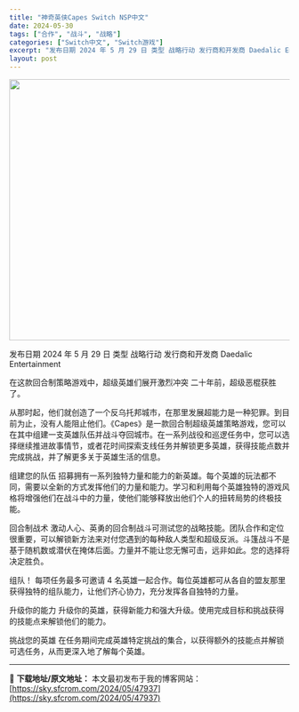```yaml
---
title: "神奇英侠Capes Switch NSP中文"
date: 2024-05-30
tags: ["合作", "战斗", "战略"]
categories: ["Switch中文", "Switch游戏"]
excerpt: "发布日期 2024 年 5 月 29 日 类型 战略行动 发行商和开发商 Daedalic Entertainment 在这款回合制策略游戏中，超级英雄们展开激烈冲突 二十年前，超级恶棍获胜了。 从那时起，他们就创造了一个反乌托邦城市，在那里发展超能力是一种犯罪。到目前为止，没有人能阻止他们。《Ca&hellip;"
layout: post
---
```


<img class="aligncenter size-full wp-image-47938" src="https://sky.sfcrom.com/wp-content/uploads/2024/05/2024053013233089.webp" alt="" width="839" height="470" />

发布日期 2024 年 5 月 29 日
类型 战略行动
发行商和开发商 Daedalic Entertainment

在这款回合制策略游戏中，超级英雄们展开激烈冲突
二十年前，超级恶棍获胜了。

从那时起，他们就创造了一个反乌托邦城市，在那里发展超能力是一种犯罪。到目前为止，没有人能阻止他们。《Capes》是一款回合制超级英雄策略游戏，您可以在其中组建一支英雄队伍并战斗夺回城市。在一系列战役和巡逻任务中，您可以选择继续推进故事情节，或者花时间探索支线任务并解锁更多英雄，获得技能点数并完成挑战，并了解更多关于英雄生活的信息。

组建您的队伍
招募拥有一系列独特力量和能力的新英雄。每个英雄的玩法都不同，需要以全新的方式发挥他们的力量和能力。学习和利用每个英雄独特的游戏风格将增强他们在战斗中的力量，使他们能够释放出他们个人的扭转局势的终极技能。

回合制战术
激动人心、英勇的回合制战斗可测试您的战略技能。团队合作和定位很重要，可以解锁新方法来对付您遇到的每种敌人类型和超级反派。斗篷战斗不是基于随机数或潜伏在掩体后面。力量并不能让您无懈可击，远非如此。您的选择将决定胜负。

组队！
每项任务最多可邀请 4 名英雄一起合作。每位英雄都可从各自的盟友那里获得独特的组队能力，让他们齐心协力，充分发挥各自独特的力量。

升级你的能力
升级你的英雄，获得新能力和强大升级。使用完成目标和挑战获得的技能点来解锁他们的能力。

挑战您的英雄
在任务期间完成英雄特定挑战的集合，以获得额外的技能点并解锁可选任务，从而更深入地了解每个英雄。

---
📖 **下载地址/原文地址：** 本文最初发布于我的博客网站：[https://sky.sfcrom.com/2024/05/47937](https://sky.sfcrom.com/2024/05/47937)
